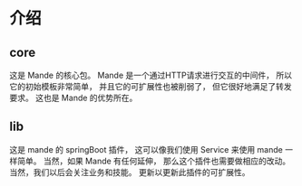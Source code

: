 # 介绍

## core

这是 Mande 的核心包。
Mande 是一个通过HTTP请求进行交互的中间件，
所以它的初始模板非常简单，
并且它的可扩展性也被削弱了，
但它很好地满足了转发要求。
这也是 Mande 的优势所在。

## lib

这是 mande 的 springBoot 插件，
这可以像我们使用 Service 来使用 mande 一样简单。
当然，如果 Mande 有任何延伸，
那么这个插件也需要做相应的改动。
当然，我们以后会关注业务和技能。
更新以更新此插件的可扩展性。
